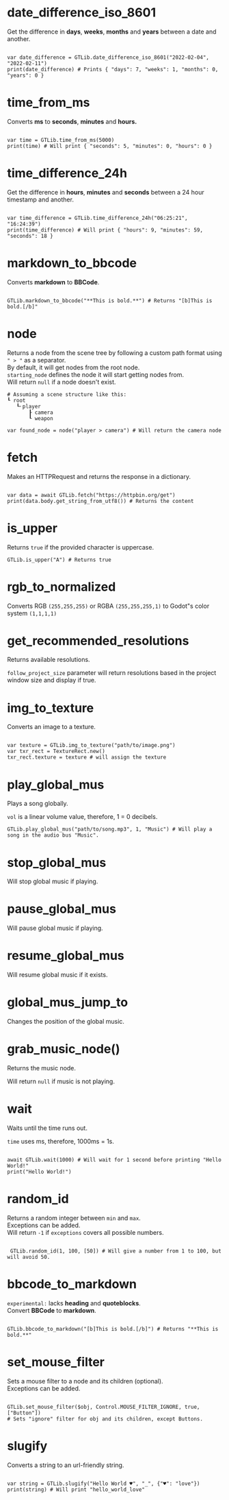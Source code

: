 # date_difference_iso_8601

Get the difference in **days**, **weeks**, **months** and **years** between a date and another.

```gdscript

var date_difference = GTLib.date_difference_iso_8601("2022-02-04", "2022-02-11")
print(date_difference) # Prints { "days": 7, "weeks": 1, "months": 0, "years": 0 }

```

# time_from_ms

Converts **ms** to **seconds**, **minutes** and **hours.**
```gdscript

var time = GTLib.time_from_ms(5000)
print(time) # Will print { "seconds": 5, "minutes": 0, "hours": 0 }

```

# time_difference_24h

Get the difference in **hours**, **minutes** and **seconds** between a 24 hour timestamp and another.

```gdscript

var time_difference = GTLib.time_difference_24h("06:25:21", "16:24:39")
print(time_difference) # Will print { "hours": 9, "minutes": 59, "seconds": 18 }

```

# markdown_to_bbcode

Converts **markdown** to **BBCode**.
```gdscript

GTLib.markdown_to_bbcode("**This is bold.**") # Returns "[b]This is bold.[/b]"

```

# node

Returns a node from the scene tree by following a custom path format using `" > "` as a separator.\
By default, it will get nodes from the root node.\
`starting_node` defines the node it will start getting nodes from.\
Will return `null` if a node doesn't exist.
```gdscript
# Assuming a scene structure like this:
┖ root
   ┖╴player
       ┠ camera 
       ┖ weapon
```
```gdscript
var found_node = node("player > camera") # Will return the camera node
```

# fetch

Makes an HTTPRequest and returns the response in a dictionary.

```gdscript

var data = await GTLib.fetch("https://httpbin.org/get")
print(data.body.get_string_from_utf8()) # Returns the content

```

# is_upper

Returns `true` if the provided character is uppercase.

```gdscript
GTLib.is_upper("A") # Returns true
```

# rgb_to_normalized

 Converts RGB `(255,255,255)` or RGBA `(255,255,255,1)` to Godot"s color system `(1,1,1,1)`

# get_recommended_resolutions

Returns available resolutions.

`follow_project_size` parameter will return resolutions based in the project window size and display if true.

# img_to_texture

Converts an image to a texture.

```gdscript

var texture = GTLib.img_to_texture("path/to/image.png")
var txr_rect = TextureRect.new()
txr_rect.texture = texture # will assign the texture

```

# play_global_mus

Plays a song globally.

`vol` is a linear volume value, therefore, 1 = 0 decibels.
```gdscript
GTLib.play_global_mus("path/to/song.mp3", 1, "Music") # Will play a song in the audio bus "Music".
```

# stop_global_mus

 Will stop global music if playing.

# pause_global_mus

 Will pause global music if playing.

# resume_global_mus

 Will resume global music if it exists.

# global_mus_jump_to

 Changes the position of the global music.

# grab_music_node()

Returns the music node.

Will return `null` if music is not playing.

# wait

Waits until the time runs out.

`time` uses ms, therefore, 1000ms = 1s.
```gdscript

await GTLib.wait(1000) # Will wait for 1 second before printing "Hello World!"
print("Hello World!")

```

# random_id

 Returns a random integer between `min` and `max`.\
 Exceptions can be added.\
  Will return `-1` if `exceptions` covers all possible numbers.
```gdscript

 GTLib.random_id(1, 100, [50]) # Will give a number from 1 to 100, but will avoid 50.

```

# bbcode_to_markdown

 `experimental:` lacks **heading** and **quoteblocks**.\
 Convert **BBCode** to **markdown**.
 ```gdscript

GTLib.bbcode_to_markdown("[b]This is bold.[/b]") # Returns "**This is bold.**"

```

# set_mouse_filter

Sets a mouse filter to a node and its children (optional).\
Exceptions can be added.
```gdscript

GTLib.set_mouse_filter($obj, Control.MOUSE_FILTER_IGNORE, true, ["Button"])
# Sets "ignore" filter for obj and its children, except Buttons.

```

# slugify

Converts a string to an url-friendly string.
```gdscript

var string = GTLib.slugify("Hello World ♥", "_", {"♥": "love"})
print(string) # Will print "hello_world_love"

```
